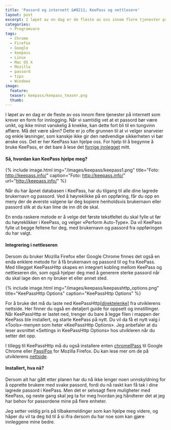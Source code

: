 ```yaml
---
title: 'Passord og internett &#8211; KeePass og nettlesere'
layout: post
excerpt: I løpet av en dag er de fleste av oss innom flere tjenester på internett som krever en form for innlogging. Når vi samtidig vet at et passord bør være unikt, og ikke minst vanskelig å knekke, kan dette fort bli til en tungvinn affære. Må det være sånn? Dette er jo ofte grunnen til at vi velger snarveier og enkle løsninger, som kanskje ikke gir den nødvendige sikkerheten vi bør ønske oss. Det er her KeePass kan hjelpe oss.
categories:
  - Programvare
tags:
  - Chrome
  - Firefox
  - Google
  - keepass
  - Linux
  - Mac OS X
  - Mozilla
  - passord
  - tips
  - Windows
image:
  feature:
  teaser: keepass/keepass_teaser.png
  thumb:
---
```

I løpet av en dag er de fleste av oss innom flere tjenester på internett som krever en form for innlogging. Når vi samtidig vet at et passord bør være unikt, og ikke minst vanskelig å knekke, kan dette fort bli til en tungvinn affære. Må det være sånn? Dette er jo ofte grunnen til at vi velger snarveier og enkle løsninger, som kanskje ikke gir den nødvendige sikkerheten vi bør ønske oss. Det er her KeePass kan hjelpe oss. For hjelp til å begynne å bruke KeePass, er det bare å lese det <a title="Passordhåndtering med KeePass" href="http://www.hybel.net/passordhandtering-med-keepass/" target="_blank">forrige innlegget</a> mitt.

#### Så, hvordan kan KeePass hjelpe meg?

{% include image.html img="/images/keepass/keepass1.png" title="Foto: http://keepass.info/" caption="Foto: http://keepass.info/" url="http://keepass.info/" %}

Når du har åpnet databasen i KeePass, har du tilgang til alle dine lagrede brukernavn og passord. Ved å høyreklikke på en oppføring, får du opp en meny der de øverste valgene lar deg kopiere henholdsvis brukernavn eller passord slik at du kan lime de inn dit de skal.

En enda raskere metode er å velge det første tekstfeltet du skal fylle ut før du høyreklikker i KeePass, og velger &laquo;Perform Auto-Type&raquo;. Da vil KeePass fylle ut begge feltene for deg, med brukernavn og passord fra oppføringen du har valgt.

#### Integrering i nettleseren

Dersom du bruker Mozilla Firefox eller Google Chrome finnes det også en enda enklere metode for å få brukernavn og passord til og fra KeePass. Med tillegget KeePassHttp skapes en integrert kobling mellom KeePass og nettleseren din, som også hjelper deg med å generere sterke passord når du skal lage den en ny bruker et eller annet sted.

{% include image.html img="/images/keepass/keepasshttp_options.png" title="KeePassHttp Options" caption="KeePassHttp Options" %}

For å bruke det må du laste ned KeePassHttp[<a href="https://raw.github.com/pfn/keepasshttp/master/KeePassHttp.plgx" target="_blank">direktelenke</a>] fra utviklerens nettside. Her finner du også en detaljert guide for oppsett og innstillinger. Når KeePassHttp er lastet ned, trenger du bare å legge filen i mappen der KeePass ble installert, og starte KeePass på nytt. Du vil da få et nytt valg i &laquo;Tools&raquo;-menyen som heter &laquo;KeePassHttp Options&raquo;. Jeg anbefaler at du leser avsnittet &laquo;Settings in KeePassHttp Options&raquo; hos utvikleren når du setter det opp.

I tillegg til KeePassHttp må du også installere enten <a href="https://chrome.google.com/webstore/detail/chromeipass/ompiailgknfdndiefoaoiligalphfdae" target="_blank">chromeIPass</a> til Google Chrome eller <a href="https://passifox.appspot.com/passifox.xpi" target="_blank">PassIFox</a> for Mozilla Firefox. Du kan lese mer om de på utviklerens <a href="https://github.com/pfn/passifox/" target="_blank">nettside</a>.

#### Installert, hva nå?

Dersom alt har gått etter planen har du nå ikke lenger noen unnskyldning for å opprette brukere med svake passord, fordi du nå raskt kan få tak i dine lagrede passord i KeePass. Men det er selvsagt flere muligheter med KeePass, og neste gang skal jeg ta for meg hvordan jeg håndterer det at jeg har behov for passordene mine på flere enheter.

Jeg setter veldig pris på tilbakemeldinger som kan hjelpe meg videre, og håper du vil ta deg tid til å si ifra dersom du har noe som kan gjøre innleggene mine bedre.
